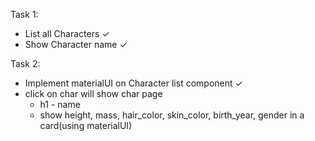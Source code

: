 Task 1:

* List all Characters ✓
* Show Character name ✓

Task 2:

* Implement materialUI on Character list component ✓
* click on char will show char page
    - h1 - name
    - show height, mass, hair_color, skin_color, birth_year, gender in a card(using materialUI)